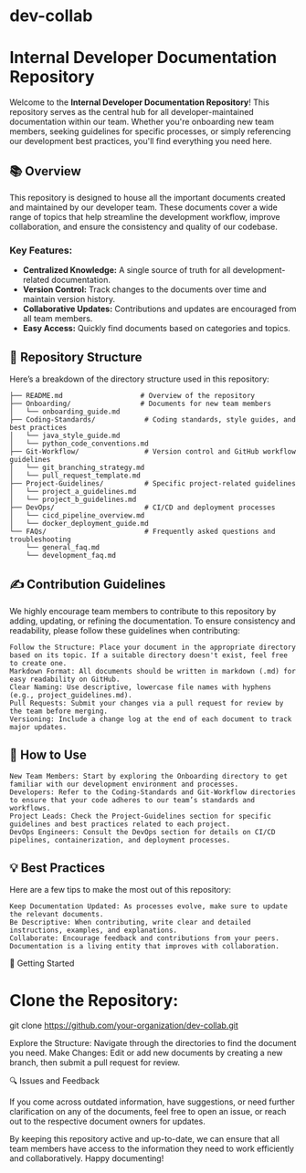 # dev-collab

# Internal Developer Documentation Repository

Welcome to the **Internal Developer Documentation Repository**! This repository serves as the central hub for all developer-maintained documentation within our team. Whether you're onboarding new team members, seeking guidelines for specific processes, or simply referencing our development best practices, you'll find everything you need here.

## 📚 Overview

This repository is designed to house all the important documents created and maintained by our developer team. These documents cover a wide range of topics that help streamline the development workflow, improve collaboration, and ensure the consistency and quality of our codebase.

### Key Features:
- **Centralized Knowledge:** A single source of truth for all development-related documentation.
- **Version Control:** Track changes to the documents over time and maintain version history.
- **Collaborative Updates:** Contributions and updates are encouraged from all team members.
- **Easy Access:** Quickly find documents based on categories and topics.

## 📁 Repository Structure

Here’s a breakdown of the directory structure used in this repository:

```plaintext
├── README.md                   # Overview of the repository
├── Onboarding/                 # Documents for new team members
│   └── onboarding_guide.md
├── Coding-Standards/            # Coding standards, style guides, and best practices
│   └── java_style_guide.md
│   └── python_code_conventions.md
├── Git-Workflow/                # Version control and GitHub workflow guidelines
│   └── git_branching_strategy.md
│   └── pull_request_template.md
├── Project-Guidelines/          # Specific project-related guidelines
│   └── project_a_guidelines.md
│   └── project_b_guidelines.md
├── DevOps/                      # CI/CD and deployment processes
│   └── cicd_pipeline_overview.md
│   └── docker_deployment_guide.md
└── FAQs/                        # Frequently asked questions and troubleshooting
    └── general_faq.md
    └── development_faq.md
```

## ✍️ Contribution Guidelines

We highly encourage team members to contribute to this repository by adding, updating, or refining the documentation. To ensure consistency and readability, please follow these guidelines when contributing:

    Follow the Structure: Place your document in the appropriate directory based on its topic. If a suitable directory doesn't exist, feel free to create one.
    Markdown Format: All documents should be written in markdown (.md) for easy readability on GitHub.
    Clear Naming: Use descriptive, lowercase file names with hyphens (e.g., project_guidelines.md).
    Pull Requests: Submit your changes via a pull request for review by the team before merging.
    Versioning: Include a change log at the end of each document to track major updates.

## 📝 How to Use

    New Team Members: Start by exploring the Onboarding directory to get familiar with our development environment and processes.
    Developers: Refer to the Coding-Standards and Git-Workflow directories to ensure that your code adheres to our team’s standards and workflows.
    Project Leads: Check the Project-Guidelines section for specific guidelines and best practices related to each project.
    DevOps Engineers: Consult the DevOps section for details on CI/CD pipelines, containerization, and deployment processes.

## 💡 Best Practices

Here are a few tips to make the most out of this repository:

    Keep Documentation Updated: As processes evolve, make sure to update the relevant documents.
    Be Descriptive: When contributing, write clear and detailed instructions, examples, and explanations.
    Collaborate: Encourage feedback and contributions from your peers. Documentation is a living entity that improves with collaboration.

🤝 Getting Started

  # Clone the Repository:
  
  git clone https://github.com/your-organization/dev-collab.git

  Explore the Structure: Navigate through the directories to find the document you need.
    Make Changes: Edit or add new documents by creating a new branch, then submit a pull request for review.

🔍 Issues and Feedback

If you come across outdated information, have suggestions, or need further clarification on any of the documents, feel free to open an issue, or reach out to the respective document owners for updates.

By keeping this repository active and up-to-date, we can ensure that all team members have access to the information they need to work efficiently and collaboratively. Happy documenting!



